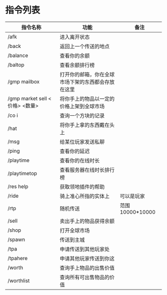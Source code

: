 # 指令列表
| 指令名称                       | 功能                        | 备注            |
|----------------------------|---------------------------|---------------|
| /afk                       | 进入离开状态                    |               |
| /back                      | 返回上一个传送的地点                |               |
| /balance                   | 查看你的余额                    |               |
| /baltop                    | 查看余额排行榜                   |               |
| /gmp mailbox               | 打开你的邮箱，你在全球市场下架的东西都会存放在这里 |               |
| /gmp market sell <价格> <数量> | 将你手上的物品以一定的价格上架到全球市场      |               |
| /co i                      | 查询一个方块的记录                 |               |
| /hat                       | 将你手上拿的东西戴在头上              |               |
| /msg                       | 给某位玩家发送私聊                 |               |
| /ping                      | 查看你的延迟                    |               |
| /playtime                  | 查看你的在线时长                  |               |
| /playtimetop               | 查看服务器在线时长排行榜              |               |
| /res help                  | 获取领地插件的帮助                 |               |
| /ride                      | 骑上准心所指的实体上                | 可以是玩家         |
| /rtp                       | 随机传送                      | 范围10000*10000 |
| /sell                      | 卖出手上的物品获得余额               |               |
| /shop                      | 打开全球市场                    |               |
| /spawn                     | 传送到主城                     |               |
| /tpa                       | 申请传送到其他玩家处                |               |
| /tpahere                   | 申请其他玩家传送到你这               |               |
| /worth                     | 查询手上物品的出售价值               |               |
| /worthlist                 | 查询所有可出售物品的价值              |               |